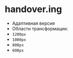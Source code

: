 # handover.ing
* Адаптивная версия
* Области трансформации:
*   `1200px`
*   `1000px`
*   `800px`
*   `600px`
